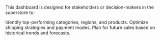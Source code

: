 This dashboard is designed for stakeholders or decision-makers in the superstore to:

Identify top-performing categories, regions, and products.
Optimize shipping strategies and payment modes.
Plan for future sales based on historical trends and forecasts.
